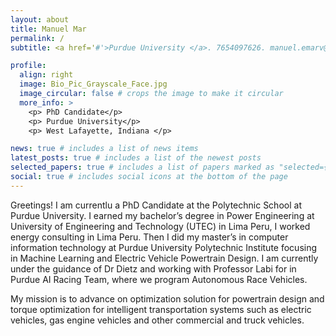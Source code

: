 ```yaml
---
layout: about
title: Manuel Mar
permalink: /
subtitle: <a href='#'>Purdue University </a>. 7654097626. manuel.emarv@gmail.com . .

profile:
  align: right
  image: Bio_Pic_Grayscale_Face.jpg
  image_circular: false # crops the image to make it circular
  more_info: >
    <p> PhD Candidate</p>
    <p> Purdue University</p>
    <p> West Lafayette, Indiana </p>

news: true # includes a list of news items
latest_posts: true # includes a list of the newest posts
selected_papers: true # includes a list of papers marked as "selected={true}"
social: true # includes social icons at the bottom of the page
---
```


Greetings! I am currentlu a PhD Candidate at the Polytechnic School at Purdue University. I earned my bachelor’s degree in Power Engineering at University of Engineering and Technology (UTEC) in Lima Peru, I worked energy consulting in Lima Peru. Then I did my master’s in computer information technology at Purdue University Polytechnic Institute focusing in Machine Learning and Electric Vehicle Powertrain Design. I am currently under the guidance of Dr Dietz and working with Professor Labi for in Purdue AI Racing Team, where we program Autonomous Race Vehicles.

My mission is to advance on optimization solution for powertrain design and torque optimization for intelligent transportation systems such as electric vehicles, gas engine vehicles and other commercial and truck vehicles.
